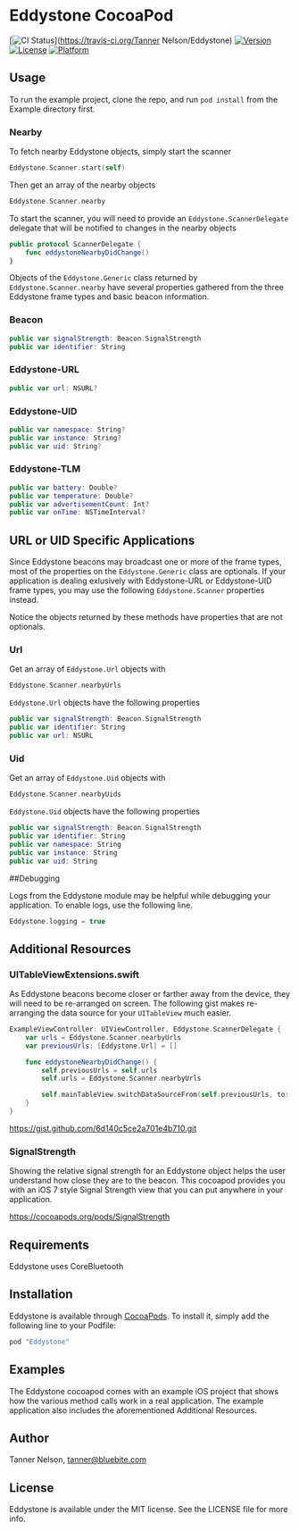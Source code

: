 # Eddystone CocoaPod

[![CI Status](http://img.shields.io/travis/BlueBiteLLC/Eddystone.svg?style=flat)](https://travis-ci.org/Tanner Nelson/Eddystone)
[![Version](https://img.shields.io/cocoapods/v/Eddystone.svg?style=flat)](http://cocoapods.org/pods/Eddystone)
[![License](https://img.shields.io/cocoapods/l/Eddystone.svg?style=flat)](http://cocoapods.org/pods/Eddystone)
[![Platform](https://img.shields.io/cocoapods/p/Eddystone.svg?style=flat)](http://cocoapods.org/pods/Eddystone)

## Usage

To run the example project, clone the repo, and run `pod install` from the Example directory first.

### Nearby

To fetch nearby Eddystone objects, simply start the scanner

```swift
Eddystone.Scanner.start(self)
```

Then get an array of the nearby objects

```swift
Eddystone.Scanner.nearby
```

To start the scanner, you will need to provide an `Eddystone.ScannerDelegate` delegate that will be notified to changes in the nearby objects

```swift
public protocol ScannerDelegate {
    func eddystoneNearbyDidChange()
}
```

Objects of the `Eddystone.Generic` class returned by `Eddystone.Scanner.nearby` have several properties gathered from the three Eddystone frame types and basic beacon information.

### Beacon
```swift
public var signalStrength: Beacon.SignalStrength
public var identifier: String
```

### Eddystone-URL
```swift
public var url: NSURL?
```

### Eddystone-UID
```swift
public var namespace: String?
public var instance: String?
public var uid: String?
```

### Eddystone-TLM
```swift
public var battery: Double?
public var temperature: Double?
public var advertisementCount: Int?
public var onTime: NSTimeInterval?
```

## URL or UID Specific Applications

Since Eddystone beacons may broadcast one or more of the frame types, most of the properties on the `Eddystone.Generic` class are optionals. If your application is dealing exlusively with Eddystone-URL or Eddystone-UID frame types, you may use the following `Eddystone.Scanner` properties instead.

Notice the objects returned by these methods have properties that are not optionals.

### Url
Get an array of `Eddystone.Url` objects with

```swift
Eddystone.Scanner.nearbyUrls
```

`Eddystone.Url` objects have the following properties

```swift
public var signalStrength: Beacon.SignalStrength
public var identifier: String
public var url: NSURL
```

### Uid
Get an array of `Eddystone.Uid` objects with

```swift
Eddystone.Scanner.nearbyUids
```

`Eddystone.Uid` objects have the following properties

```swift
public var signalStrength: Beacon.SignalStrength
public var identifier: String
public var namespace: String
public var instance: String
public var uid: String
```

##Debugging

Logs from the Eddystone module may be helpful while debugging your application. To enable logs, use the following line.

```swift
Eddystone.logging = true
```

## Additional Resources

### UITableViewExtensions.swift

As Eddystone beacons become closer or farther away from the device, they will need to be re-arranged on screen. The following gist makes re-arranging the data source for your `UITableView` much easier.

```swift
ExampleViewController: UIViewController, Eddystone.ScannerDelegate {
    var urls = Eddystone.Scanner.nearbyUrls
    var previousUrls: [Eddystone.Url] = []

    func eddystoneNearbyDidChange() {
        self.previousUrls = self.urls
        self.urls = Eddystone.Scanner.nearbyUrls

        self.mainTableView.switchDataSourceFrom(self.previousUrls, to: self.urls, withAnimation: .Top)
    }    
}
```

<https://gist.github.com/6d140c5ce2a701e4b710.git>

### SignalStrength

Showing the relative signal strength for an Eddystone object helps the user understand how close they are to the beacon. This cocoapod provides you with an iOS 7 style Signal Strength view that you can put anywhere in your application.

<https://cocoapods.org/pods/SignalStrength>

## Requirements

Eddystone uses CoreBluetooth

## Installation

Eddystone is available through [CocoaPods](http://cocoapods.org). To install
it, simply add the following line to your Podfile:

```ruby
pod "Eddystone"
```

## Examples

The Eddystone cocoapod comes with an example iOS project that shows how the various method calls work in a real application. The example application also includes the aforementioned Additional Resources.

## Author

Tanner Nelson, tanner@bluebite.com

## License

Eddystone is available under the MIT license. See the LICENSE file for more info.

